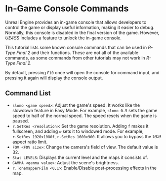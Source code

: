 # In-Game Console Commands

Unreal Engine provides an in-game console that allows developers to control the game or display useful information, making it easier to debug. Normally, this console is disabled in the final version of the game. However, *UE4SS* includes a feature to unlock the in-game console.

This tutorial lists some known console commands that can be used in *R-Type Final 2* and their functions. These are not all of the available commands, as some commands from other tutorials may not work in *R-Type Final 2*.

By default, pressing `F10` once will open the console for command input, and pressing it again will display the console output.

## Command List

- `slomo <game speed>`: Adjust the game's speed. It works like the slowdown feature in Easy Mode. For example, `slomo 0.5` sets the game speed to half of the normal speed. The speed resets when the game is paused.
- `r.SetRes <resolution>`: Set the game resolution. Adding `f` makes it fullscreen, and adding `w` sets it to windowed mode. For example, `r.SetRes 1920x1080f`, `r.SetRes 1600x900`. It allows you to bypass the *16:9* aspect ratio limit.
- `FOV <FOV size>`: Change the camera's field of view. The default value is 32.
- `Stat LEVELS`: Displays the current level and the maps it consists of.
- `GAMMA <gamma value>`: Adjust the scene's brightness.
- `r.TonemapperFilm <0,1>`: Enable/Disable post-processing effects in the map.
